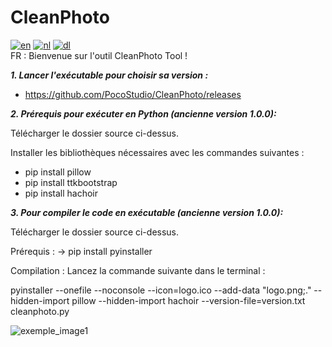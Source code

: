 # CleanPhoto
[![en](https://img.shields.io/badge/Change_to_:-en-darkred.svg)](https://github.com/PocoStudio/CleanPhoto/tree/main) [![nl](https://img.shields.io/badge/Veranderen_naar_:-nl-orange.svg)](https://github.com/PocoStudio/CleanPhoto/blob/main/Exemples/README-NL.md) [![dl](https://img.shields.io/badge/CleanPhoto-Télécharger-darkgreen.svg)](https://github.com/PocoStudio/CleanPhoto/releases)<br/>
FR :
Bienvenue sur l'outil CleanPhoto Tool ! 

***1. Lancer l'exécutable pour choisir sa version :***

- https://github.com/PocoStudio/CleanPhoto/releases


***2. Prérequis pour exécuter en Python (ancienne version 1.0.0):***

Télécharger le dossier source ci-dessus.

Installer les bibliothèques nécessaires avec les commandes suivantes :
- pip install pillow
- pip install ttkbootstrap
- pip install hachoir

***3. Pour compiler le code en exécutable (ancienne version 1.0.0):***

Télécharger le dossier source ci-dessus.

Prérequis : 
-> pip install pyinstaller

Compilation : Lancez la commande suivante dans le terminal :

pyinstaller --onefile --noconsole --icon=logo.ico --add-data "logo.png;." --hidden-import pillow --hidden-import hachoir --version-file=version.txt cleanphoto.py

![exemple_image1](https://github.com/user-attachments/assets/ef832a2c-ccfb-4021-b3de-27c5112cc546)
